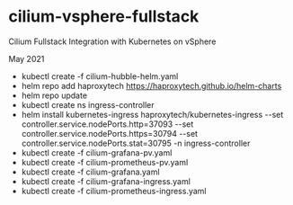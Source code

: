 # cilium-vsphere-fullstack
Cilium Fullstack Integration with Kubernetes on vSphere

May 2021

- kubectl create -f cilium-hubble-helm.yaml
- helm repo add haproxytech https://haproxytech.github.io/helm-charts
- helm repo update
- kubectl create ns ingress-controller
- helm install kubernetes-ingress haproxytech/kubernetes-ingress --set controller.service.nodePorts.http=37093 --set controller.service.nodePorts.https=30794 --set controller.service.nodePorts.stat=30795 -n ingress-controller
- kubectl create -f cilium-grafana-pv.yaml
- kubectl create -f cilium-prometheus-pv.yaml
- kubectl create -f cilium-grafana.yaml
- kubectl create -f cilium-grafana-ingress.yaml
- kubectl create -f cilium-prometheus-ingress.yaml


